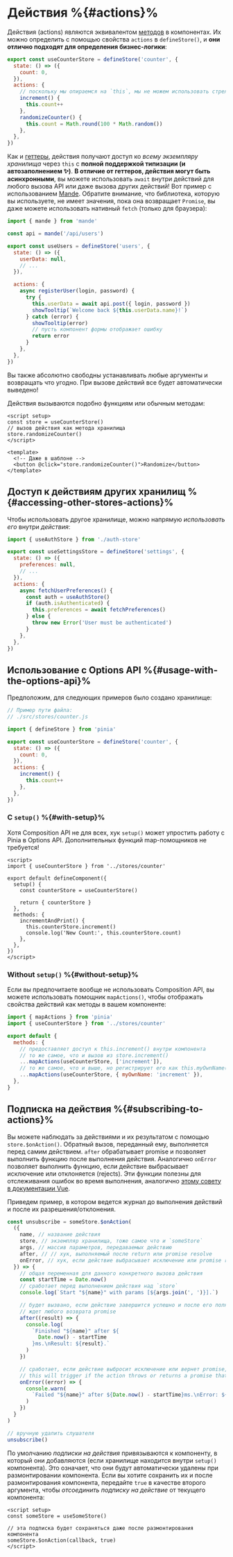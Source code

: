 # Действия %{#actions}%

<VueSchoolLink
  href="https://vueschool.io/lessons/synchronous-and-asynchronous-actions-in-pinia"
  title="Узнайте все о действиях в Pinia"
/>

Действия (actions) являются эквивалентом [методов](https://v3.vuejs.org/guide/data-methods.html#methods) в компонентах. Их можно определить с помощью свойства `actions` в `defineStore()`, и **они отлично подходят для определения бизнес-логики**:

```js
export const useCounterStore = defineStore('counter', {
  state: () => ({
    count: 0,
  }),
  actions: {
    // поскольку мы опираемся на `this`, мы не можем использовать стрелочную функцию
    increment() {
      this.count++
    },
    randomizeCounter() {
      this.count = Math.round(100 * Math.random())
    },
  },
})
```

Как и [геттеры](./getters.md), действия получают доступ ко _всему экземпляру хранилища_ через `this` с **полной поддержкой типизации (и автозаполнением ✨)**. **В отличие от геттеров, действия могут быть асинхронными**, вы можете использовать `await` внутри действий для любого вызова API или даже вызова других действий! Вот пример с использованием [Mande](https://github.com/posva/mande). Обратите внимание, что библиотека, которую вы используете, не имеет значения, пока она возвращает `Promise`, вы даже можете использовать нативный `fetch` (только для браузера):

```js
import { mande } from 'mande'

const api = mande('/api/users')

export const useUsers = defineStore('users', {
  state: () => ({
    userData: null,
    // ...
  }),

  actions: {
    async registerUser(login, password) {
      try {
        this.userData = await api.post({ login, password })
        showTooltip(`Welcome back ${this.userData.name}!`)
      } catch (error) {
        showTooltip(error)
        // пусть компонент формы отображает ошибку
        return error
      }
    },
  },
})
```

Вы также абсолютно свободны устанавливать любые аргументы и возвращать что угодно. При вызове действий все будет автоматически выведено!

Действия вызываются подобно функциям или обычным методам:

```vue
<script setup>
const store = useCounterStore()
// вызов действия как метода хранилища
store.randomizeCounter()
</script>

<template>
  <!-- Даже в шаблоне -->
  <button @click="store.randomizeCounter()">Randomize</button>
</template>
```

## Доступ к действиям других хранилищ %{#accessing-other-stores-actions}%

Чтобы использовать другое хранилище, можно напрямую _использовать его_ внутри _действия_:

```js
import { useAuthStore } from './auth-store'

export const useSettingsStore = defineStore('settings', {
  state: () => ({
    preferences: null,
    // ...
  }),
  actions: {
    async fetchUserPreferences() {
      const auth = useAuthStore()
      if (auth.isAuthenticated) {
        this.preferences = await fetchPreferences()
      } else {
        throw new Error('User must be authenticated')
      }
    },
  },
})
```

## Использование с Options API %{#usage-with-the-options-api}%

<VueSchoolLink
  href="https://vueschool.io/lessons/access-pinia-actions-in-the-options-api"
  title="Доступ к геттерам Pinia через Options API"
/>

Предположим, для следующих примеров было создано хранилище:

```js
// Пример пути файла:
// ./src/stores/counter.js

import { defineStore } from 'pinia'

export const useCounterStore = defineStore('counter', {
  state: () => ({
    count: 0,
  }),
  actions: {
    increment() {
      this.count++
    },
  },
})
```

### С `setup()` %{#with-setup}%

Хотя Composition API не для всех, хук `setup()` может упростить работу с Pinia в Options API. Дополнительных функций map-помощников не требуется!

```vue
<script>
import { useCounterStore } from '../stores/counter'

export default defineComponent({
  setup() {
    const counterStore = useCounterStore()

    return { counterStore }
  },
  methods: {
    incrementAndPrint() {
      this.counterStore.increment()
      console.log('New Count:', this.counterStore.count)
    },
  },
})
</script>
```

### Without `setup()` %{#without-setup}%

Если вы предпочитаете вообще не использовать Composition API, вы можете использовать помощник `mapActions()`, чтобы отображать свойства действий как методы в вашем компоненте:

```js
import { mapActions } from 'pinia'
import { useCounterStore } from '../stores/counter'

export default {
  methods: {
    // предоставляет доступ к this.increment() внутри компонента
    // то же самое, что и вызов из store.increment()
    ...mapActions(useCounterStore, ['increment']),
    // то же самое, что и выше, но регистрирует его как this.myOwnName()
    ...mapActions(useCounterStore, { myOwnName: 'increment' }),
  },
}
```

## Подписка на действия %{#subscribing-to-actions}%

Вы можете наблюдать за действиями и их результатом с помощью `store.$onAction()`. Обратный вызов, переданный ему, выполняется перед самим действием. `after` обрабатывает promise и позволяет выполнить функцию после выполнения действия. Аналогично `onError` позволяет выполнить функцию, если действие выбрасывает исключение или отклоняется (rejects). Эти функции полезны для отслеживания ошибок во время выполнения, аналогично [этому совету в документации Vue](https://v3.vuejs.org/guide/tooling/deployment.html#tracking-runtime-errors).

Приведем пример, в котором ведется журнал до выполнения действий и после их разрешения/отклонения.

```js
const unsubscribe = someStore.$onAction(
  ({
    name, // название действия
    store, // экземпляр хранилища, тоже самое что и `someStore`
    args, // массив параметров, передаваемых действию
    after, // // хук, выполняемый после return или promise resolve
    onError, // хук, если действие выбрасывает исключение или promise reject
  }) => {
    // общая переменная для данного конкретного вызова действия
    const startTime = Date.now()
    // сработает перед выполнением действия над `store`
    console.log(`Start "${name}" with params [${args.join(', ')}].`)

    // будет вызвано, если действие завершится успешно и после его полного выполнения
    // ждет любого возврата promise
    after((result) => {
      console.log(
        `Finished "${name}" after ${
          Date.now() - startTime
        }ms.\nResult: ${result}.`
      )
    })

    // сработает, если действие выбросит исключение или вернет promise, который отклонен
    // this will trigger if the action throws or returns a promise that rejects
    onError((error) => {
      console.warn(
        `Failed "${name}" after ${Date.now() - startTime}ms.\nError: ${error}.`
      )
    })
  }
)

// вручную удалить слушателя
unsubscribe()
```

По умолчанию _подписки на действия_ привязываются к компоненту, в который они добавляются (если хранилище находится внутри `setup()` компонента). Это означает, что они будут автоматически удалены при размонтировании компонента. Если вы хотите сохранить их и после размонтирования компонента, передайте `true` в качестве второго аргумента, чтобы _отсоединить подписку на действие_ от текущего компонента:

```vue
<script setup>
const someStore = useSomeStore()

// эта подписка будет сохраняться даже после размонтирования компонента
someStore.$onAction(callback, true)
</script>
```
